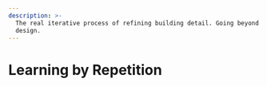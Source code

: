 ```yaml
---
description: >-
  The real iterative process of refining building detail. Going beyond schematic
  design.
---
```


# Learning by Repetition


